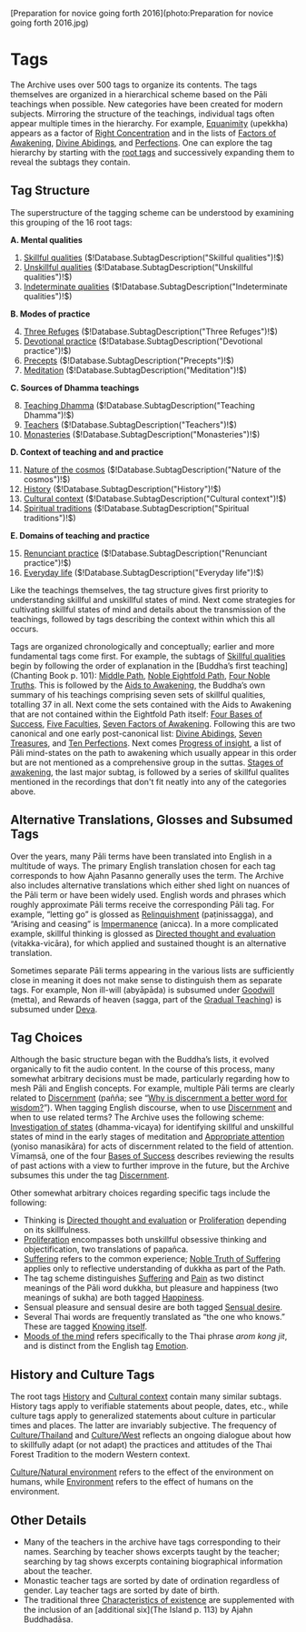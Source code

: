[Preparation for novice going forth 2016](photo:Preparation for novice going forth 2016.jpg)

# Tags
The Archive uses over 500 tags to organize its contents.
The tags themselves are organized in a hierarchical scheme based on the Pāli teachings when possible. New categories have been created for modern subjects. Mirroring the structure of the teachings, individual tags often appear multiple times in the hierarchy. For example, [Equanimity](tag:) (upekkha) appears as a factor of [Right Concentration](tag:) and in the lists of [Factors of Awakening](tag:), [Divine Abidings](tag:), and [Perfections](tag:). One can explore the tag hierarchy by starting with the [root tags](drilldown:root) and successively expanding them to reveal the subtags they contain.

## Tag Structure

The superstructure of the tagging scheme can be understood by examining this grouping of the 16 root tags:

__A. Mental qualities__

1. [Skillful qualities](drilldown:) ($!Database.SubtagDescription("Skillful qualities")!$)
2. [Unskillful qualities](drilldown:) ($!Database.SubtagDescription("Unskillful qualities")!$)
3. [Indeterminate qualities](drilldown:) ($!Database.SubtagDescription("Indeterminate qualities")!$)

 __B. Modes of practice__

4. [Three Refuges](drilldown:) ($!Database.SubtagDescription("Three Refuges")!$)
5. [Devotional practice](drilldown:) ($!Database.SubtagDescription("Devotional practice")!$)
6. [Precepts](drilldown:) ($!Database.SubtagDescription("Precepts")!$)
7. [Meditation](drilldown:) ($!Database.SubtagDescription("Meditation")!$)

 __C. Sources of Dhamma teachings__

8. [Teaching Dhamma](drilldown:) ($!Database.SubtagDescription("Teaching Dhamma")!$)
9. [Teachers](drilldown:) ($!Database.SubtagDescription("Teachers")!$)
10. [Monasteries](drilldown:) ($!Database.SubtagDescription("Monasteries")!$)

 __D. Context of teaching and and practice__

11. [Nature of the cosmos](drilldown:) ($!Database.SubtagDescription("Nature of the cosmos")!$)
12. [History](drilldown:) ($!Database.SubtagDescription("History")!$)
13. [Cultural context](drilldown:) ($!Database.SubtagDescription("Cultural context")!$)
14. [Spiritual traditions](drilldown:) ($!Database.SubtagDescription("Spiritual traditions")!$)

 __E. Domains of teaching and practice__

15. [Renunciant practice](drilldown:) ($!Database.SubtagDescription("Renunciant practice")!$)
16. [Everyday life](drilldown:) ($!Database.SubtagDescription("Everyday life")!$)

Like the teachings themselves, the tag structure gives first priority to understanding skillful and unskillful states of mind. Next come strategies for cultivating skillful states of mind and details about the transmission of the teachings, followed by tags describing the context within which this all occurs.

Tags are organized chronologically and conceptually; earlier and more fundamental tags come first. For example, the subtags of [Skillful qualities](drilldown:) begin by following the order of explanation in the [Buddha’s first teaching](Chanting Book p. 101): [Middle Path](tag:), [Noble Eightfold Path](tag:), [Four Noble Truths](tag:). This is followed by the [Aids to Awakening](tag:), the Buddha’s own summary of his teachings comprising seven sets of skillful qualities, totalling 37 in all. Next come the sets contained with the Aids to Awakening that are not contained within the Eightfold Path itself: [Four Bases of Success](tag:), [Five Faculties](tag:), [Seven Factors of Awakening](tag:). Following this are two canonical and one early post-canonical list: [Divine Abidings](tag:), [Seven Treasures](tag:), and [Ten Perfections](tag:). Next comes [Progress of insight](tag:), a list of Pāli mind-states on the path to awakening which usually appear in this order but are not mentioned as a comprehensive group in the suttas. [Stages of awakening](tag:), the last major subtag, is followed by a series of skillful qualites mentioned in the recordings that don't fit neatly into any of the categories above.


## Alternative Translations, Glosses and Subsumed Tags
Over the years, many Pāli terms have been translated into English in a multitude of ways. The primary English translation chosen for each tag corresponds to how Ajahn Pasanno generally uses the term. The Archive also includes alternative translations which either shed light on nuances of the Pāli term or have been widely used. English words and phrases which roughly approximate Pāli terms receive the corresponding Pāli tag. For example, “letting go” is glossed as [Relinquishment](tag:) (paṭinissagga), and “Arising and ceasing” is [Impermanence](tag:) (anicca). In a more complicated example, skillful thinking is glossed as [Directed thought and evaluation](tag:) (vitakka-vicāra), for which applied and sustained thought is an alternative translation.

Sometimes separate Pāli terms appearing in the various lists are sufficiently close in meaning it does not make sense to distinguish them as separate tags. For example, Non ill-will (abyāpāda) is subsumed under [Goodwill](tag:) (metta), and Rewards of heaven (sagga, part of the [Gradual Teaching](tag:)) is subsumed under [Deva](tag:).
## Tag Choices

Although the basic structure began with the Buddha’s lists, it evolved organically to fit the audio content. In the course of this process, many somewhat arbitrary decisions must be made, particularly regarding how to mesh Pāli and English concepts. For example, multiple Pāli terms are clearly related to [Discernment](tag:) (pañña; see “[Why is discernment a better word for wisdom?](excerpt:SRD2013_S1_F3)”). When tagging English discourse, when to use [Discernment](tag:) and when to use related terms? The Archive uses the following scheme: [Investigation of states](tag:) (dhamma-vicaya) for identifying skillful and unskillful states of mind in the early stages of meditation and [Appropriate attention](tag:) (yoniso manasikāra) for acts of discernment related to the field of attention. Vīmaṃsā, one of the four [Bases of Success](drilldown:) describes reviewing the results of past actions with a view to further improve in the future, but the Archive subsumes this under the tag [Discernment](tag:).

Other somewhat arbitrary choices regarding specific tags include the following:

 - Thinking is [Directed thought and evaluation](tag:) or [Proliferation](tag:) depending on its skillfulness.
 - [Proliferation](tag:) encompasses both unskillful obsessive thinking and objectification, two translations of papañca.
 - [Suffering](tag:) refers to the common experience; [Noble Truth of Suffering](tag:) applies only to reflective understanding of dukkha as part of the Path.
 - The tag scheme distinguishes [Suffering](tag:) and [Pain](tag:) as two distinct meanings of the Pāli word dukkha, but pleasure and happiness (two meanings of sukha) are both tagged [Happiness](tag:).
 - Sensual pleasure and sensual desire are both tagged [Sensual desire](tag:).
 - Several Thai words are frequently translated as “the one who knows.” These are tagged [Knowing itself](tag:).
 - [Moods of the mind](tag:) refers specifically to the Thai phrase _arom kong jit_, and is distinct from the English tag [Emotion](tag:).

## History and Culture Tags

The root tags [History](tag:) and [Cultural context](tag:) contain many similar subtags. History tags apply to verifiable statements about people, dates, etc., while culture tags apply to generalized statements about culture in particular times and places. The latter are invariably subjective. The frequency of [Culture/Thailand](tag:) and [Culture/West](tag:) reflects an ongoing dialogue about how to skillfully adapt (or not adapt) the practices and attitudes of the Thai Forest Tradition to the modern Western context.

[Culture/Natural environment](tag:) refers to the effect of the environment on humans, while [Environment](tag:) refers to the effect of humans on the environment.

## Other Details
 - Many of the teachers in the archive have tags corresponding to their names. Searching by teacher shows excerpts taught by the teacher; searching by tag shows excerpts containing biographical information about the teacher.
 - Monastic teacher tags are sorted by date of ordination regardless of gender. Lay teacher tags are sorted by date of birth.
 - The traditional three [Characteristics of existence](tag:) are supplemented with the inclusion of an [additional six](The Island p. 113) by Ajahn Buddhadāsa.



